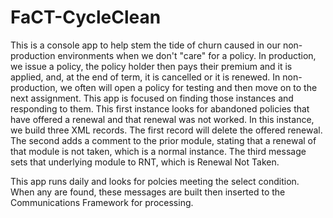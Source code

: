 # FaCT-CycleClean

This is a console app to help stem the tide of churn caused in our non-production environments when we don't "care" for a policy.  In production, we issue a policy, the policy holder then pays their premium and it is applied, and, at the end of term, it is cancelled or it is renewed.  In non-production, we often will open a policy for testing and then move on to the next assignment. 
This app is focused on finding those instances and responding to them.  This first instance looks for abandoned policies that have offered a renewal and that renewal was not worked.  In this instance, we build three XML records.  The first record will delete the offered renewal.  The second adds a comment to the prior module, stating that a renewal of that module is not taken, which is a normal instance.  The third message sets that underlying module to RNT, which is Renewal Not Taken. 

This app runs daily and looks for polcies meeting the select condition.  When any are found, these messages are built then inserted to the Communications Framework for processing.
